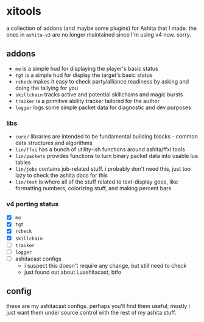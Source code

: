 # xitools
a collection of addons (and maybe some plugins) for Ashita that I made.
the ones in `ashita-v3` are no longer maintained since I'm using v4 now. sorry.

## addons
- `me` is a simple hud for displaying the player's basic status
- `tgt` is a simple hud for display the target's basic status
- `rcheck` makes it easy to check party/alliance readiness by asking and doing
  the tallying for you
- `skillchain` tracks active and potential skillchains and magic bursts
- `tracker` is a primitive ability tracker tailored for the author
- `logger` logs some simple packet data for diagnostic and dev purposes

### libs
- `core/` libraries are intended to be fundamental building blocks - common data
  structures and algorithms
- `lin/ffxi` has a bunch of utility-ish functions around ashita/ffxi tools
- `lin/packets` provides functions to turn binary packet data into usable lua
  tables
- `lin/jobs` contains job-related stuff. i probably don't need this, just too
  lazy to check the ashita docs for this
- `lin/text` is where all of the stuff related to text-display goes, like
  formatting numbers, colorizing stuff, and making percent bars

### v4 porting status
- [x] `me`
- [x] `tgt`
- [x] `rcheck`
- [x] `skillchain`
- [ ] `tracker`
- [ ] `logger`
- [ ] ashitacast configs
  - i suspect this doesn't require any change, but still need to check
  - just found out about Luashitacast, btfo

## config
these are my ashitacast configs. perhaps you'll find them useful; mostly i just
want them under source control with the rest of my ashita stuff.
